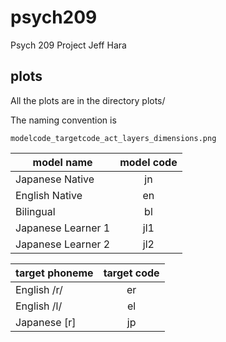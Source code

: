 # psych209
Psych 209 Project
Jeff Hara

## plots

All the plots are in the directory plots/

The naming convention is

```
modelcode_targetcode_act_layers_dimensions.png
```

| model name | model code |
|------------|:----------:|
|Japanese Native|jn|
|English Native|en|
|Bilingual|bl|
|Japanese Learner 1|jl1|
|Japanese Learner 2|jl2|

| target phoneme | target code |
|----------------|:-----------:|
| English /r/ | er |
| English /l/ | el |
| Japanese [r]| jp |
